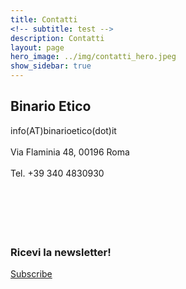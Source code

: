 ```yaml
---
title: Contatti
<!-- subtitle: test -->
description: Contatti
layout: page
hero_image: ../img/contatti_hero.jpeg
show_sidebar: true
---
```

## Binario Etico
<i class="fas fa-paper-plane"> </i> info(AT)binarioetico(dot)it  
<br>
<i class="fas fa-map-marker-alt"> </i> Via Flaminia 48, 00196 Roma  
<br>
<i class="fas fa-phone-alt"> </i> Tel. +39 340 4830930
<br>
<br>
<br>
<br>
<br>
<br>

### Ricevi la newsletter!
<i class="fas fa-newspaper"> </i> <a href="https://list.binarioetico.it" target="_blank">Subscribe</a>
